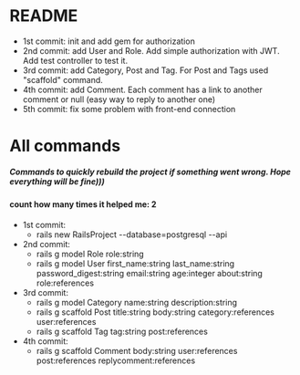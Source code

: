 # README

* 1st commit: init and add gem for authorization
* 2nd commit: add User and Role. Add simple authorization with JWT. Add test controller to test it. 
* 3rd commit: add Category, Post and Tag. For Post and Tags used "scaffold" command.  
* 4th commit: add Comment. Each comment has a link to another comment or null (easy way to reply to another one) 
* 5th commit: fix some problem with front-end connection
# All commands
##### Commands to quickly rebuild the project if something went wrong. Hope everything will be fine))) 
#### count how many times it helped me: 2 

* 1st commit: 
   - rails new RailsProject --database=postgresql --api
* 2nd commit:
    - rails g model Role role:string
    - rails g model User first_name:string last_name:string password_digest:string email:string age:integer about:string role:references
* 3rd commit:
    - rails g model Category name:string description:string
    - rails g scaffold Post title:string body:string category:references user:references
    - rails g scaffold Tag tag:string post:references
* 4th commit:
    - rails g scaffold Comment body:string user:references post:references replycomment:references